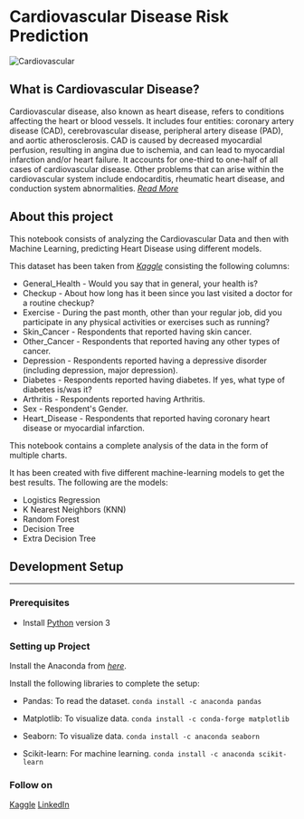 # Cardiovascular Disease Risk Prediction

![Cardiovascular](https://www.yashodahealthcare.com/blogs/wp-content/uploads/2022/02/Heart-Disease.jpg)

## What is Cardiovascular Disease?
Cardiovascular disease, also known as heart disease, refers to conditions affecting the heart or blood vessels. It includes four entities: coronary artery disease (CAD), cerebrovascular disease, peripheral artery disease (PAD), and aortic atherosclerosis. CAD is caused by decreased myocardial perfusion, resulting in angina due to ischemia, and can lead to myocardial infarction and/or heart failure. It accounts for one-third to one-half of all cases of cardiovascular disease. Other problems that can arise within the cardiovascular system include endocarditis, rheumatic heart disease, and conduction system abnormalities.
*[Read More](https://www.ncbi.nlm.nih.gov/books/NBK535419/)*

## About this project
This notebook consists of analyzing the Cardiovascular Data and then with Machine Learning, predicting Heart Disease using different models.

This dataset has been taken from *[Kaggle](https://www.kaggle.com/datasets/alphiree/cardiovascular-diseases-risk-prediction-dataset/code)* consisting the following columns:
- General_Health - Would you say that in general, your health is?
- Checkup - About how long has it been since you last visited a doctor for a routine checkup?
- Exercise - During the past month, other than your regular job, did you participate in any physical activities or exercises such as running?
- Skin_Cancer - Respondents that reported having skin cancer.
- Other_Cancer - Respondents that reported having any other types of cancer.
- Depression - Respondents reported having a depressive disorder (including depression, major depression).
- Diabetes - Respondents reported having diabetes. If yes, what type of diabetes is/was it?
- Arthritis - Respondents reported having Arthritis.
- Sex - Respondent's Gender.
- Heart_Disease - Respondents that reported having coronary heart disease or myocardial infarction.

This notebook contains a complete analysis of the data in the form of multiple charts.

It has been created with five different machine-learning models to get the best results. The following are the models:
- Logistics Regression
- K Nearest Neighbors (KNN)
- Random Forest
- Decision Tree
- Extra Decision Tree

## Development Setup
---
### Prerequisites
- Install [Python](https://www.python.org/) version 3

### Setting up Project
Install the Anaconda from *[here](https://www.anaconda.com/)*.

Install the following libraries to complete the setup:

- Pandas: To read the dataset.
`conda install -c anaconda pandas`

- Matplotlib: To visualize data.
`conda install -c conda-forge matplotlib`

- Seaborn: To visualize data.
`conda install -c anaconda seaborn`

- Scikit-learn: For machine learning.
`conda install -c anaconda scikit-learn`

### Follow on
[Kaggle](https://www.kaggle.com/totoro29)
[LinkedIn](https://www.linkedin.com/in/nikhil-anand-na29/)
